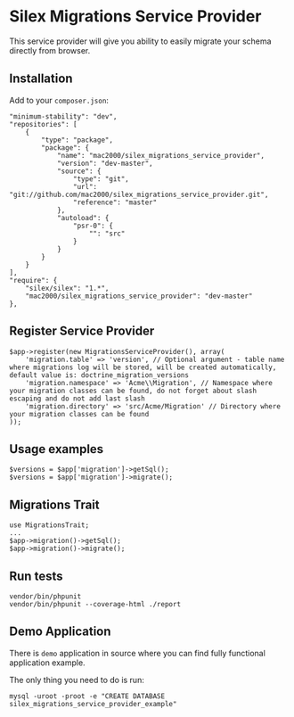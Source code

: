 Silex Migrations Service Provider
=================================

This service provider will give you ability to easily migrate your schema directly from browser.

Installation
------------

Add to your `composer.json`:

    "minimum-stability": "dev",
    "repositories": [
        {
            "type": "package",
            "package": {
                "name": "mac2000/silex_migrations_service_provider",
                "version": "dev-master",
                "source": {
                    "type": "git",
                    "url": "git://github.com/mac2000/silex_migrations_service_provider.git",
                    "reference": "master"
                },
                "autoload": {
                    "psr-0": {
                        "": "src"
                    }
                }
            }
        }
    ],
    "require": {
        "silex/silex": "1.*",
        "mac2000/silex_migrations_service_provider": "dev-master"
    },

Register Service Provider
-------------------------

    $app->register(new MigrationsServiceProvider(), array(
        'migration.table' => 'version', // Optional argument - table name where migrations log will be stored, will be created automatically, default value is: doctrine_migration_versions
        'migration.namespace' => 'Acme\\Migration', // Namespace where your migration classes can be found, do not forget about slash escaping and do not add last slash
        'migration.directory' => 'src/Acme/Migration' // Directory where your migration classes can be found
    ));

Usage examples
--------------

    $versions = $app['migration']->getSql();
    $versions = $app['migration']->migrate();

Migrations Trait
----------------

    use MigrationsTrait;
    ...
    $app->migration()->getSql();
    $app->migration()->migrate();

Run tests
---------

    vendor/bin/phpunit
    vendor/bin/phpunit --coverage-html ./report

Demo Application
----------------

There is `demo` application in source where you can find fully functional application example.

The only thing you need to do is run:

    mysql -uroot -proot -e "CREATE DATABASE silex_migrations_service_provider_example"